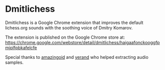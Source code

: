 Dmitlichess
===========

Dmitlichess is a Google Chrome extension that improves the default lichess.org sounds with the soothing voice of Dmitry Komarov.

The extension is published on the Google Chrome store at: https://chrome.google.com/webstore/detail/dmitlichess/haigaafonckooggfpmjplfpbkafelcfe

Special thanks to [amazingoid](http://twitch.tv/amazingoid/) and [yerand](http://twitch.tv/yerand/) who helped extracting audio samples.